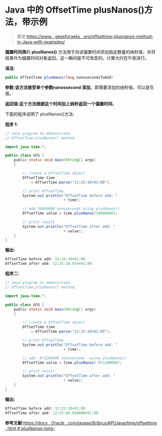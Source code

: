 # Java 中的 OffsetTime plusNanos()方法，带示例

> 原文:[https://www . geesforgeks . org/offsettime-plusnanos-method-in-Java-with-examples/](https://www.geeksforgeeks.org/offsettime-plusnanos-method-in-java-with-examples/)

**偏置时间类**的 **plusNanos()** 方法用于向该偏置时间添加指定数量的纳秒值，并将结果作为偏置时间对象返回。这一瞬间是不可改变的。计算大约在午夜进行。

**语法:**

```java
public OffsetTime plusNanos(long nanosecondsToAdd)

```

**参数:**该方法接受单个参数**nanossecond 添加**，即需要添加的纳秒值，可以是负值。

**返回值:**这个方法根据这个时间加上纳秒返回一个**偏置时间**。

下面的程序说明了 plusNanos()方法:

**程序 1:**

```java
// Java program to demonstrate
// OffsetTime.plusNanos() method

import java.time.*;

public class GFG {
    public static void main(String[] args)
    {

        // create a OffsetTime object
        OffsetTime time
            = OffsetTime.parse("12:25:10+01:00");

        // print OffsetTime
        System.out.println("OffsetTime before add: "
                           + time);

        // add 34000000 nanoseconds using plusNanos()
        OffsetTime value = time.plusNanos(34000000);

        // print result
        System.out.println("OffsetTime after add: "
                           + value);
    }
}
```

**输出:**

```java
OffsetTime before add: 12:25:10+01:00
OffsetTime after add: 12:25:10.034+01:00

```

**程序二:**

```java
// Java program to demonstrate
// OffsetTime.plusNanos() method

import java.time.*;

public class GFG {
    public static void main(String[] args)
    {

        // create a OffsetTime object
        OffsetTime time
            = OffsetTime.parse("12:25:10+01:00");

        // print OffsetTime
        System.out.println("OffsetTime before add: "
                           + time);

        // add -971200000 nanoseconds  using plusNanos()
        OffsetTime value = time.plusNanos(-971200000);

        // print result
        System.out.println("OffsetTime after add: "
                           + value);
    }
}
```

**输出:**

```java
OffsetTime before add: 12:25:10+01:00
OffsetTime after add: 12:25:09.028800+01:00

```

**参考文献:**[https://docs . Oracle . com/javase/8/docs/API/Java/time/offsettime . html # plusNanos-long-](https://docs.oracle.com/javase/8/docs/api/java/time/OffsetTime.html#plusNanos-long-)